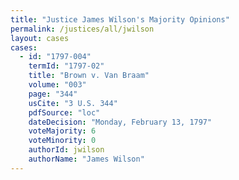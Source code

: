 ```yaml
---
title: "Justice James Wilson's Majority Opinions"
permalink: /justices/all/jwilson
layout: cases
cases:
  - id: "1797-004"
    termId: "1797-02"
    title: "Brown v. Van Braam"
    volume: "003"
    page: "344"
    usCite: "3 U.S. 344"
    pdfSource: "loc"
    dateDecision: "Monday, February 13, 1797"
    voteMajority: 6
    voteMinority: 0
    authorId: jwilson
    authorName: "James Wilson"
---
```

